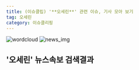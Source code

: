 ```yaml
---
title: (이슈클립) '**오세린**' 관련 이슈, 기사 모아 보기
tag: 오세린
category: 이슈클리핑
---
```

![wordcloud](https://s3.ap-northeast-2.amazonaws.com/lyrics101-wordcloud/2018-10-03-1538562376.png)
![news_img](https://user-images.githubusercontent.com/42597476/44507050-1206f400-a6e4-11e8-8d98-7ffbfebb353f.png)
## **'**오세린**'** 뉴스속보 검색결과

